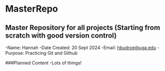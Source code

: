 # MasterRepo
## Master Repository for all projects (Starting from scratch with good version control)

-Name: Hannah
-Date Created: 20 Sept 2024
-Email: hbudroe@uga.edu
-Purpose: Practicing Git and Github

###Planned Content
-Lots of things!

